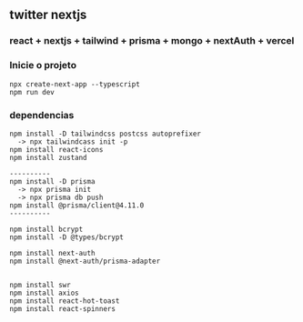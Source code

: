 ## twitter nextjs

### react + nextjs + tailwind + prisma + mongo + nextAuth + vercel

### Inicie o projeto
```
npx create-next-app --typescript
npm run dev

```

### dependencias 
```
npm install -D tailwindcss postcss autoprefixer
  -> npx tailwindcass init -p
npm install react-icons
npm install zustand

----------
npm install -D prisma
  -> npx prisma init
  -> npx prisma db push
npm install @prisma/client@4.11.0
----------

npm install bcrypt
npm install -D @types/bcrypt

npm install next-auth
npm install @next-auth/prisma-adapter


npm install swr
npm install axios
npm install react-hot-toast
npm install react-spinners
```


